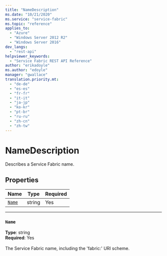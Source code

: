 ```yaml
---
title: "NameDescription"
ms.date: "10/21/2020"
ms.service: "service-fabric"
ms.topic: "reference"
applies_to: 
  - "Azure"
  - "Windows Server 2012 R2"
  - "Windows Server 2016"
dev_langs: 
  - "rest-api"
helpviewer_keywords: 
  - "Service Fabric REST API Reference"
author: "erikadoyle"
ms.author: "edoyle"
manager: "gwallace"
translation.priority.mt: 
  - "de-de"
  - "es-es"
  - "fr-fr"
  - "it-it"
  - "ja-jp"
  - "ko-kr"
  - "pt-br"
  - "ru-ru"
  - "zh-cn"
  - "zh-tw"
---
```

# NameDescription

Describes a Service Fabric name.

## Properties
| Name | Type | Required |
| --- | --- | --- |
| [`Name`](#name) | string | Yes |

____
### `Name`
__Type__: string <br/>
__Required__: Yes<br/>
<br/>
The Service Fabric name, including the 'fabric:' URI scheme.

